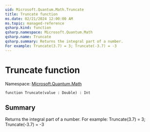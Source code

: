 ```yaml
---
uid: Microsoft.Quantum.Math.Truncate
title: Truncate function
ms.date: 02/21/2024 12:00:00 AM
ms.topic: managed-reference
qsharp.kind: function
qsharp.namespace: Microsoft.Quantum.Math
qsharp.name: Truncate
qsharp.summary: Returns the integral part of a number.
For example: Truncate(3.7) = 3; Truncate(-3.7) = -3
---
```


# Truncate function

Namespace: [Microsoft.Quantum.Math](xref:Microsoft.Quantum.Math)

```qsharp
function Truncate(value : Double) : Int
```

## Summary
Returns the integral part of a number.
For example: Truncate(3.7) = 3; Truncate(-3.7) = -3
